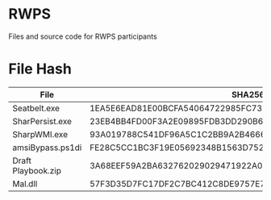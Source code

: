 # RWPS

Files and source code for RWPS participants

# File Hash

| File                | SHA256 Hash                                                           |
|---------------------|-----------------------------------------------------------------------|
| Seatbelt.exe        | 1EA5E6EAD81E00BCFA54064722985FC736EB3CD9888358CBDCE3BBE22ECEACD8      |
| SharPersist.exe     | 23EB4BB4FD00F3A2E09895FDB3DD290B6B8E788308E223FDCCDBF871F2D46F4F      |
| SharpWMI.exe        | 93A019788C541DF96A5C1C2BB9A2B4666B8435BCC43676C6B601AED1FE9F2E7E      |
| amsiBypass.ps1di    | FE28C5CC1BC3F19E05692348B1563D7525CC070D1E31ECE6FF2F9FDB8A24B1C3      |
| Draft Playbook.zip  | 3A68EEF59A2BA632762029029471922A066CAAB1692DE7297B4B4A2561748DFC      |
| Mal.dll             | 57F3D35D7FC17DF2C7BC412C8DE9757E724F7C580452EB39613AED677DD7966B      |
